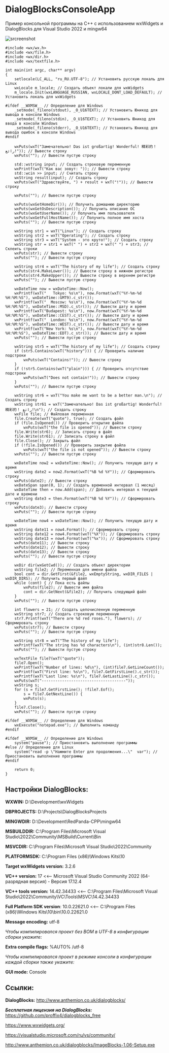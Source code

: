 # DialogBlocksConsoleApp
Пример консольной программы на C++ с использованием wxWidgets и DialogBlocks для Visual Studio 2022 и mingw64

![srcreenshot](screenshot.png)

```
#include <wx/wx.h>
#include <wx/file.h>
#include <wx/dir.h>
#include <wx/textfile.h>

int main(int argc, char** argv)
{
	setlocale(LC_ALL, "ru_RU.UTF-8"); // Установить русскую локаль для Linux
	wxLocale m_locale; // Создать объект локали для wxWidgets
	m_locale.Init(wxLANGUAGE_RUSSIAN, wxLOCALE_DONT_LOAD_DEFAULT); // Установить локаль для wxWidgets

#ifdef __WXMSW__ // Определение для Windows
	_setmode(_fileno(stdout), _O_U16TEXT); // Установить Юникод для вывода в консоли Windows
	_setmode(_fileno(stdin), _O_U16TEXT); // Установить Юникод для ввода в консоли Windows
	_setmode(_fileno(stderr), _O_U16TEXT); // Установить Юникод для вывода ошибок в консоли Windows
#endif

	wxPuts(wxT("Замечательно! Das ist großartig! Wonderful! 精彩的！ رائع!")); // Вывести строку
	wxPuts(""); // Вывести пустую строку

	std::wstring input; // Создать строковую переменную
	wxPrintf(wxT("Как вас зовут: ")); // Вывести строку
	std::wcin >> input; // Считать строку
	wxString result(input); // Создать строку
	wxPuts(wxT("Здравствуйте, ") + result + wxT("!")); // Вывести строку

	wxPuts(""); // Вывести пустую строку

	wxPuts(wxGetHomeDir()); // Получить домашнюю директорию
	wxPuts(wxGetOsDescription()); // Получить описание ОС
	wxPuts(wxGetUserName()); // Получить имя пользователя
	wxPuts(wxGetFullHostName()); // Получить полное имя хоста
	wxPuts(""); // Вывести пустую строку

	wxString str1 = wxT("Linux"); // Создать строку
	wxString str2 = wxT("Operating"); // Создать строку
	wxString str3 = wxT("System - это круто!"); // Создать строку
	wxString str = str1 + wxT(" ") + str2 + wxT(" ") + str3; // Склеить строки
	wxPuts(str); // Вывести строку
	wxPuts(""); // Вывести пустую строку

	wxString str4 = wxT("The history of my life"); // Создать строку
	wxPuts(str4.MakeLower()); // Вывести строку в нижнем регистре
	wxPuts(str4.MakeUpper()); // Вывести строку в верхнем регистре
	wxPuts(""); // Вывести пустую строку

	wxDateTime now = wxDateTime::Now();
    wxPrintf(wxT("   Tokyo: %s\n"), now.Format(wxT("%Y-%m-%d %H:%M:%S"), wxDateTime::GMT9).c_str());
   	wxPrintf(wxT("  Moscow: %s\n"), now.Format(wxT("%Y-%m-%d %H:%M:%S"), wxDateTime::MSD).c_str()); // Вывести дату и время
	wxPrintf(wxT("Budapest: %s\n"), now.Format(wxT("%Y-%m-%d %H:%M:%S"), wxDateTime::CEST).c_str()); // Вывести дату и время
	wxPrintf(wxT("  London: %s\n"), now.Format(wxT("%Y-%m-%d %H:%M:%S"), wxDateTime::WEST).c_str()); // Вывести дату и время
	wxPrintf(wxT("New York: %s\n"), now.Format(wxT("%Y-%m-%d %H:%M:%S"), wxDateTime::EDT).c_str()); // Вывести дату и время
	wxPuts(""); // Вывести пустую строку

	wxString str5 = wxT("The history of my life"); // Создать строку
	if (str5.Contains(wxT("history"))) { // Проверить наличие подстроки
		wxPuts(wxT("Contains!")); // Вывести строку
	}
	if (!str5.Contains(wxT("plain"))) { // Проверить отсутствие подстроки
		wxPuts(wxT("Does not contain!")); // Вывести строку
	}
	wxPuts(""); // Вывести пустую строку

	wxString str6 = wxT("You make me want to be a better man.\n"); // Создать строку
	wxString str61 = wxT("Замечательно! Das ist großartig! Wonderful! 精彩的！ رائع!\n"); // Создать строку
	wxFile file; // Файловая переменная
	file.Create(wxT("quote"), true); // Создать файл
	if (file.IsOpened()) // Проверить открытие файла
		wxPuts(wxT("the file is opened")); // Вывести строку
	file.Write(str6); // Записать строку в файл
	file.Write(str61); // Записать строку в файл
	file.Close(); // Закрыть файл
	if (!file.IsOpened()) // Проверить закрытие файла
		wxPuts(wxT("the file is not opened")); // Вывести строку
	wxPuts(""); // Вывести пустую строку

	wxDateTime now2 = wxDateTime::Now(); // Получить текущую дату и время
	wxString date2 = now2.Format(wxT("%B %d %Y")); // Сформировать строку
	wxPuts(date2); // Вывести строку
	wxDateSpan span(0, 1); // Создать временной интервал (1 месяц)
	wxDateTime then = now.Add(span); // Добавить интервал к текущей дате и времени
	wxString date3 = then.Format(wxT("%B %d %Y")); // Сформировать строку
	wxPuts(date3); // Вывести строку
	wxPuts(""); // Вывести пустую строку

	wxDateTime now4 = wxDateTime::Now(); // Получить текущую дату и время
	wxString date11 = now4.Format(); // Сформировать строку
	wxString date12 = now4.Format(wxT("%X")); // Сформировать строку
	wxString date13 = now4.Format(wxT("%x")); // Сформировать строку
	wxPuts(date11); // Вывести строку
	wxPuts(date12); // Вывести строку
	wxPuts(date13); // Вывести строку
	wxPuts(""); // Вывести пустую строку

	wxDir dir(wxGetCwd()); // Создать объект директории
	wxString file2; // Переменная для имени файла
	bool cont = dir.GetFirst(&file2, wxEmptyString, wxDIR_FILES | wxDIR_DIRS); // Получить первый файл
	while (cont) { // Пока есть файлы
		wxPuts(file2); // Вывести имя файла
		cont = dir.GetNext(&file2); // Получить следующий файл
	}
	wxPuts(""); // Вывести пустую строку

	int flowers = 21; // Создать целочисленную переменную
	wxString str7; // Создать строковую переменную
	str7.Printf(wxT("There are %d red roses."), flowers); // Сформировать строку
	wxPuts(str7); // Вывести строку
	wxPuts(""); // Вывести пустую строку

	wxString str8 = wxT("The history of my life");
	wxPrintf(wxT("The string has %d characters\n"), (int)str8.Len());
	wxPuts(""); // Вывести пустую строку

	wxTextFile file7(wxT("quote"));
	file7.Open();
	wxPrintf(wxT("Number of lines: %d\n"), (int)file7.GetLineCount());
	wxPrintf(wxT("First line: %s\n"), file7.GetFirstLine().c_str());
	wxPrintf(wxT("Last line: %s\n"), file7.GetLastLine().c_str());
	wxPuts(wxT("-------------------------------------"));
	wxString s;
	for (s = file7.GetFirstLine(); !file7.Eof();
		s = file7.GetNextLine()) {
		wxPuts(s);
	}
	file7.Close();
	wxPuts(""); // Вывести пустую строку

#ifdef __WXMSW__ // Определение для Windows
	wxExecute("notepad.exe"); // Выполнить команду
#endif

#ifdef __WXMSW__ // Определение для Windows
	system("pause"); // Приостановить выполнение программы
#else // Определение для Linux
	system("read -p \"Нажмите Enter для продолжения...\"  var"); // Приостановить выполнение программы
#endif

	return 0;
}
```

## Настройки DialogBlocks:

**WXWIN:** D:\Development\wxWidgets

**DBPROJECTS:** D:\Projects\DialogBlocksProjects

**MINGWDIR:** D:\Development\RedPanda-CPP\mingw64

**MSBUILDDIR:** C:\Program Files\Microsoft Visual Studio\2022\Community\MSBuild\Current\Bin

**MSVCDIR:** C:\Program Files\Microsoft Visual Studio\2022\Community

**PLATFORMSDK:** C:\Program Files (x86)\Windows Kits\10

**Target wxWidgets version:** 3.2.6

**VC++ version:** 17 <<-- Microsoft Visual Studio Community 2022 (64-разрядная версия) - Версия 17.12.4

**VC++ tools version:** 14.42.34433 <<-- C:\Program Files\Microsoft Visual Studio\2022\Community\VC\Tools\MSVC\14.42.34433

**Full Platform SDK version**: 10.0.22621.0 <<-- C:\Program Files (x86)\Windows Kits\10\bin\10.0.22621.0

**Message encoding:** utf-8

*Чтобы компилировался проект без BOM в UTF-8 в конфигурации сборки укажите:*

**Extra compile flags:** %AUTO% /utf-8

*Чтобы компилировался проект в режиме консоли в конфигурации каждой сборки также укажите:*

**GUI mode:** Console

## Ссылки:

__DialogBlocks:__ http://www.anthemion.co.uk/dialogblocks/

***Бесплатная лицензия на DialogBlocks:*** https://github.com/proffix4/dialogblocks_free

https://www.wxwidgets.org/

https://visualstudio.microsoft.com/ru/vs/community/

http://www.anthemion.co.uk/dialogblocks/ImageBlocks-1.06-Setup.exe
